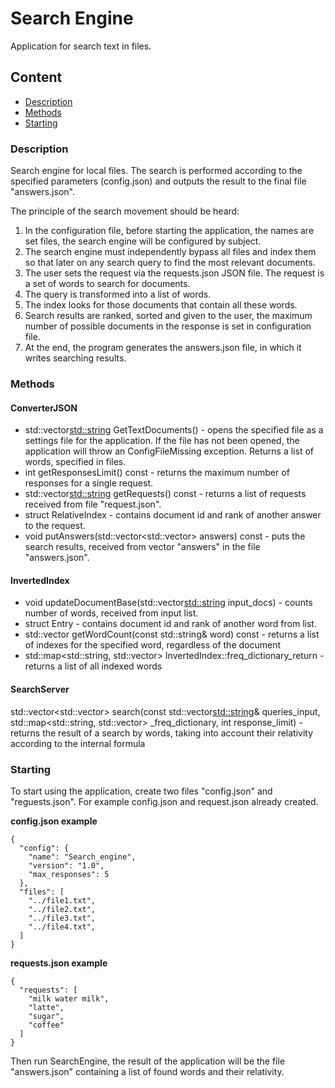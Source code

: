 # Search Engine
Application for search text in files.
## Content
* [Description](#description)
* [Methods](#methods)
* [Starting](#starting)

### Description

Search engine for local files. The search is performed according to the specified parameters (config.json) and outputs the result to the final file "answers.json".

The principle of the search movement should be heard:
1. In the configuration file, before starting the application, the names are set
files, the search engine will be configured by subject.
2. The search engine must independently bypass all files and
index them so that later on any search query to find the most
relevant documents.
3. The user sets the request via the requests.json JSON file. The request is
a set of words to search for documents.
4. The query is transformed into a list of words.
5. The index looks for those documents that contain all these words.
6. Search results are ranked, sorted and given to the user,
the maximum number of possible documents in the response is set in
configuration file.
7. At the end, the program generates the answers.json file, in which it writes
searching results.

### Methods

#### ConverterJSON
- std::vector<std::string> GetTextDocuments() - opens the specified file as a settings file for the application. If the file has not been opened, the application will throw an ConfigFileMissing exception. Returns a list of words, specified in files.
- int getResponsesLimit() const - returns the maximum number of responses for a single request.
- std::vector<std::string> getRequests() const - returns a list of requests received from file "request.json".
- struct RelativeIndex - contains document id and rank of another answer to the request.
- void putAnswers(std::vector<std::vector<RelativeIndex>> answers) const - puts the search results, received from vector "answers" in the file "answers.json".

#### InvertedIndex
- void updateDocumentBase(std::vector<std::string> input_docs) - counts number of words, received from input list.
- struct Entry - contains document id and rank of another word from list.
- std::vector<Entry> getWordCount(const std::string& word) const - returns a list of indexes for the specified word, regardless of the document
- std::map<std::string, std::vector<Entry>> InvertedIndex::freq_dictionary_return - returns a list of all indexed words

#### SearchServer
std::vector<std::vector<RelativeIndex>> search(const std::vector<std::string>& queries_input, std::map<std::string, std::vector<Entry>> _freq_dictionary, int response_limit) - returns the result of a search by words, taking into account their relativity according to the internal formula

### Starting

To start using the application, create two files "config.json" and "reguests.json". For example config.json and request.json already created.

**config.json example**
	
	{
      "config": {
        "name": "Search_engine",
        "version": "1.0",
        "max_responses": 5
      },
      "files": [
        "../file1.txt",
        "../file2.txt",
        "../file3.txt",
        "../file4.txt",        
      ]
    }

**requests.json example**

    {
      "requests": [
        "milk water milk",
        "latte",
        "sugar",
        "coffee"
      ]
    }

Then run SearchEngine, the result of the application will be the file "answers.json" containing a list of found words and their relativity.
